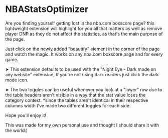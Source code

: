 # NBAStatsOptimizer

Are you finding yourself getting lost in the nba.com boxscore page? this lightweight extension will highlight for you all that matters as well as remove player DNP as they do not affect the statistics,  as that's the main purpose of the page.

Just click on the newly added "beautify" element in the corner of the page and watch the magic.
It works on any nba.com boxscore page and for every game.



➤ This extension defaults to be used with the "Night Eye - Dark mode on any website" extension, If you're not using dark readers just click the dark mode icon.

➤ The two toggles can be useful whenever you look at a "lower" row due to the table headers aren't visible in a way that the stat value loses the category context.
*since the tables aren't identical in their respective columns width I've made two different toggles for each side.

Hope you'll enjoy it!

This was made for my own personal use and thought I should share it with the world:) 

